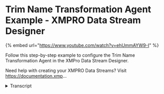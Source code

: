 # Trim Name Transformation Agent Example - XMPRO Data Stream Designer
{% embed url="https://www.youtube.com/watch?v=ehUmmAYW9-I" %}



Follow this step-by-step example to configure the Trim Name Transformation Agent in the XMPro Data Stream Designer.

Need help with creating your XMPRO Data Streams? Visit https://documentation.xmp...
<details>
<summary>Transcript</summary>Follow this step-by-step example to configure the Trim Name Transformation Agent in the XMPro Data Stream Designer.

Need help with creating your XMPRO Data Streams? Visit https://documentation.xmp...
this example demonstrates how to use the

trim name agent to remove any l or r

prefixes added by the preceding join

agent to the attribute names

first drag the trim name agent onto the

canvas link the input endpoint to the

join agent

and the output to the printer

save the data stream

and click on the agent to see the

configuration blade

there is nothing to do here so publish

the data stream and let's look at the

live data view

some incoming attributes are prefixed

with l and r

and these are removed on the outgoing

attribute names

you can download the files below to try

them out yourself

and for more information about this

agent's properties head to the

configuration page thank you
</details>